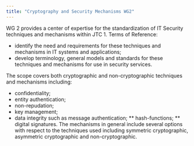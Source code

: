 ```yaml
---
title: "Cryptography and Security Mechanisms WG2"
---
```


WG 2 provides a center of expertise for the standardization of IT Security techniques and mechanisms within JTC 1.
Terms of Reference:
* identify the need and requirements for these techniques and mechanisms in IT systems and applications;
* develop terminology, general models and standards for these techniques and mechanisms for use in security services.

The scope covers both cryptographic and non-cryptographic techniques and mechanisms including:
* confidentiality;
* entity authentication;
* non-repudation;
* key management;
* data integrity such as message authentication;
** hash-functions;
** digital signatures.
The mechanisms in general include several options with respect to the techniques used including symmetric cryptographic, asymmetric cryptographic and non-cryptographic.

